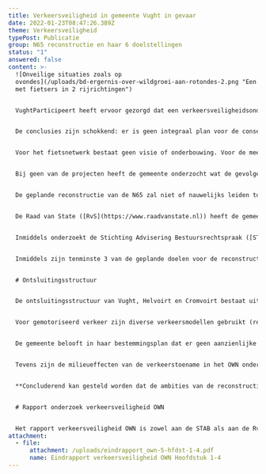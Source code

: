 ```yaml
---
title: Verkeersveiligheid in gemeente Vught in gevaar
date: 2022-01-23T08:47:26.389Z
theme: Verkeersveiligheid
typePost: Publicatie
group: N65 reconstructie en haar 6 doelstellingen
status: "1"
answered: false
content: >-
  ![Onveilige situaties zoals op
  ovondes](/uploads/bd-ergernis-over-wildgroei-aan-rotondes-2.png "Een ovonde
  met fietsers in 2 rijrichtingen")


  VughtParticipeert heeft ervoor gezorgd dat een verkeersveiligheidsonderzoek uitgevoerd is voor Vught, Helvoirt en Cromvoirt. Hierbij zijn zowel de gevolgen van het project voor de reconstructie van de N65 als die van het Programma Hoogfrequent Spoor (PHS) onderzocht. 


  De conclusies zijn schokkend: er is geen integraal plan voor de consequenties voor de verkeersveiligheid op het Onderliggende WegenNet (OWN), niet voor tijdens de bouwfase en ook niet voor de situatie daarna.


  Voor het fietsnetwerk bestaat geen visie of onderbouwing. Voor de meest kwetsbare verkeersdeelnemers, de fietsers, zijn geen intensiteiten bekend. Waar in de plannen naar fietsers wordt gekeken, worden aannames gebruikt. Zelfs beschikbare bronnen als STRAVA zijn niet gebruikt als onderbouwing.


  Bij geen van de projecten heeft de gemeente onderzocht wat de gevolgen zijn voor de verkeersveiligheid, laat staan een bewijs geleverd dat de verkeersveiligheid na de reconstructie N65 verbetert. **Het is zelfs zonneklaar dat de nu al problematische situatie op een groot aantal wegen van het OWN ernstig zal verslechteren.**


  De geplande reconstructie van de N65 zal niet of nauwelijks leiden tot een verbeterde situatie op de N65, maar zal zeker leiden tot een aanzienlijke toename van het verkeer in de bebouwde kommen. **De conclusie luidt dan ook: het onderliggend wegennet van de gemeente Vught is niet geschikt voor het veilig afwikkelen van het verkeer.** 


  De Raad van State ([RvS](https://www.raadvanstate.nl)) heeft de gemeente gevraagd aan te tonen dat de gevolgen van de reconstructie niet ‘in betekenende mate’ negatief zullen zijn. Het verkeersveiligheidsonderzoek OWN toont aan dat dit wel degelijk de uitkomst zal zijn, zowel wat betreft verkeersaantallen als de extra overlast door geluid en luchtvervuiling. 


  Inmiddels onderzoekt de Stichting Advisering Bestuursrechtspraak ([STAB](https://stab.nl)), in opdracht van de RvS, de gevolgen voor de verkeersveiligheid. Daarbij wordt in gesprekken met diverse bewonersgroepen gebruik gemaakt van de conclusies van dit verkeersveiligheidsonderzoek.


  Inmiddels zijn tenminste 3 van de geplande doelen voor de reconstructie N65, verbeterde verkeersveiligheid, minder geluidshinder en minder luchtvervuiling, niet meer haalbaar. Bij de overige 3 doelstellingen, betere oversteekbaarheid, doorstroming N65 en duurzaamheid, zijn in eerdere onderzoeksrapporten al grote vraagtekens gezet.


  # Ontsluitingsstructuur


  De ontsluitingsstructuur van Vught, Helvoirt en Cromvoirt bestaat uit wegen, die weliswaar de categorie gebiedsontsluitingsweg (GOW) toegedeeld hebben gekregen, maar die daar niet aan voldoen. Toch worden op basis van de categorie GOW kenmerken aan deze wegen toegeschreven waardoor doorstroming en veiligheid van die wegen overschat wordt.


  Voor gemotoriseerd verkeer zijn diverse verkeersmodellen gebruikt (regionale en nationale statische modellen en microscopische modellen). Het gevolg van deze aanpak is een niet consistente set van gegevens, die voor bepaalde locaties verschillende intensiteiten laten zien. Een specificatie van de verdeling tussen verschillende voertuigsoorten ontbreekt, terwijl het aandeel vrachtverkeer wezenlijk is voor veiligheid en uitstoot.


  De gemeente belooft in haar bestemmingsplan dat er geen aanzienlijke toename van de intensiteiten zal zijn en dat het wegennetwerk, met wat kleine aanpassingen, geschikt zal zijn om de toename te verwerken. Deze inzichten zijn aantoonbaar onjuist.


  Tevens zijn de milieueffecten van de verkeerstoename in het OWN onderzocht en of deze binnen de norm van niet ‘In Betekenende Mate’ blijven. Het blijkt dat een deel van de straten in Vught echter wel degelijk ‘In Betekenende Mate’ extra worden belast.


  **Concluderend kan gesteld worden dat de ambities van de reconstructie N65 niet gehaald gaan worden en de onderbouwing op meerdere onderdelen onjuist en/of incompleet is.** Het OWN van Vught (en Helvoirt en Cromvoirt) is niet in staat om de gevolgen van de projecten op te vangen binnen de normen die gelden voor verkeersveiligheid en milieu-effecten.


  # Rapport onderzoek verkeersveiligheid OWN


  Het rapport verkeersveiligheid OWN is zowel aan de STAB als aan de RvS ter beschikking gesteld. De resultaten van het verkeersveiligheidsonderzoek OWN zullen een bijdrage leveren aan het rapport dat de STAB in februari aan de RvS zal opleveren. De RvS zal hiermee kunnen beoordelen of de verkeersveiligheid en overlast door geluid en luchtvervuiling in 'betekenende mate' zal verslechteren.
attachment:
  - file:
      attachment: /uploads/eindrapport_own-5-hfdst-1-4.pdf
      name: Eindrapport verkeersveiligheid OWN Hoofdstuk 1-4
---
```

